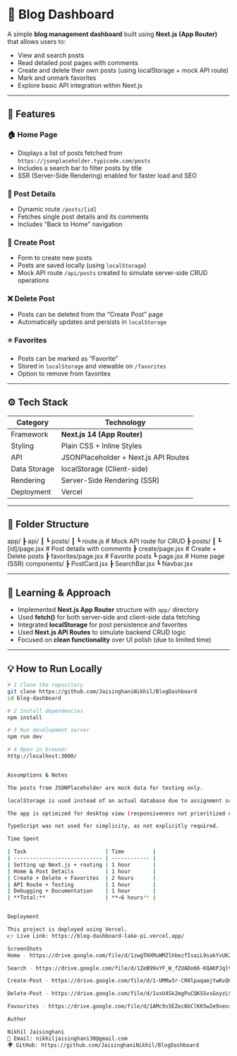 # 📰 Blog Dashboard

A simple **blog management dashboard** built using **Next.js (App Router)** that allows users to:
- View and search posts
- Read detailed post pages with comments
- Create and delete their own posts (using localStorage + mock API route)
- Mark and unmark favorites
- Explore basic API integration within Next.js

---

## 🚀 Features

### 🏠 Home Page
- Displays a list of posts fetched from `https://jsonplaceholder.typicode.com/posts`
- Includes a search bar to filter posts by title
- SSR (Server-Side Rendering) enabled for faster load and SEO

### 📄 Post Details
- Dynamic route `/posts/[id]`
- Fetches single post details and its comments
- Includes “Back to Home” navigation

### 📝 Create Post
- Form to create new posts
- Posts are saved locally (using `localStorage`)
- Mock API route `/api/posts` created to simulate server-side CRUD operations

### ❌ Delete Post
- Posts can be deleted from the “Create Post” page
- Automatically updates and persists in `localStorage`

### ⭐ Favorites
- Posts can be marked as “Favorite”
- Stored in `localStorage` and viewable on `/favorites`
- Option to remove from favorites

---

## ⚙️ Tech Stack

| Category | Technology |
|-----------|-------------|
| Framework | **Next.js 14 (App Router)** |
| Styling | Plain CSS + Inline Styles |
| API | JSONPlaceholder + Next.js API Routes |
| Data Storage | localStorage (Client-side) |
| Rendering | Server-Side Rendering (SSR) |
| Deployment | Vercel |

---

## 🧩 Folder Structure

app/
┣ api/
┃ ┗ posts/
┃ ┗ route.js # Mock API route for CRUD
┣ posts/
┃ ┗ [id]/page.jsx # Post details with comments
┣ create/page.jsx # Create + Delete posts
┣ favorites/page.jsx # Favorite posts
┗ page.jsx # Home page (SSR)
components/
┣ PostCard.jsx
┣ SearchBar.jsx
┗ Navbar.jsx


---

## 🧠 Learning & Approach

- Implemented **Next.js App Router** structure with `app/` directory  
- Used **fetch()** for both server-side and client-side data fetching  
- Integrated **localStorage** for post persistence and favorites  
- Used **Next.js API Routes** to simulate backend CRUD logic  
- Focused on **clean functionality** over UI polish (due to limited time)

---

## 💡 How to Run Locally

```bash
# 1 Clone the repository
git clone https://github.com/JaisinghaniNikhil/BlogDashboard
cd blog-dashboard

# 2 Install dependencies
npm install

# 3 Run development server
npm run dev

# 4 Open in browser
http://localhost:3000/


Assumptions & Notes

The posts from JSONPlaceholder are mock data for testing only.

localStorage is used instead of an actual database due to assignment scope.

The app is optimized for desktop view (responsiveness not prioritized due to time constraint).

TypeScript was not used for simplicity, as not explicitly required.

Time Spent

| Task                         | Time         |
| ---------------------------- | ------------ |
| Setting up Next.js + routing | 1 hour       |
| Home & Post Details          | 1 hour       |
| Create + Delete + Favorites  | 2 hours      |
| API Route + Testing          | 1 hour       |
| Debugging + Documentation    | 1 hour       |
| **Total:**                   | **~6 hours** |


Deployment

This project is deployed using Vercel.
👉 Live Link: https://blog-dashboard-lake-pi.vercel.app/

ScreenShots
Home - https://drive.google.com/file/d/1zwgTHXMuWMZlhbezfIsaiL9sakYvUKZ1/view?usp=sharing

Search - https://drive.google.com/file/d/1ZeB99xYF_W_fZUADo66-KQAKPJqlVy3B/view?usp=sharing

Create-Post - https://drive.google.com/file/d/1-UMRw3r-CR0lpaqamjYwKvQ0KY1BVdVB/view?usp=sharing

Delete-Post - https://drive.google.com/file/d/1vxU4Sk2mgPuCQKSSvsGoyzL9w5bLZXnh/view?usp=sharing

Favourites - https://drive.google.com/file/d/1AMc9s5EZec6bClKK5w2e9venxQAf6gbC/view?usp=sharing

Author

Nikhil Jaisinghani
📧 Email: nikhiljaisinghani30@gmail.com
🌍 GitHub: https://github.com/JaisinghaniNikhil/BlogDashboard

